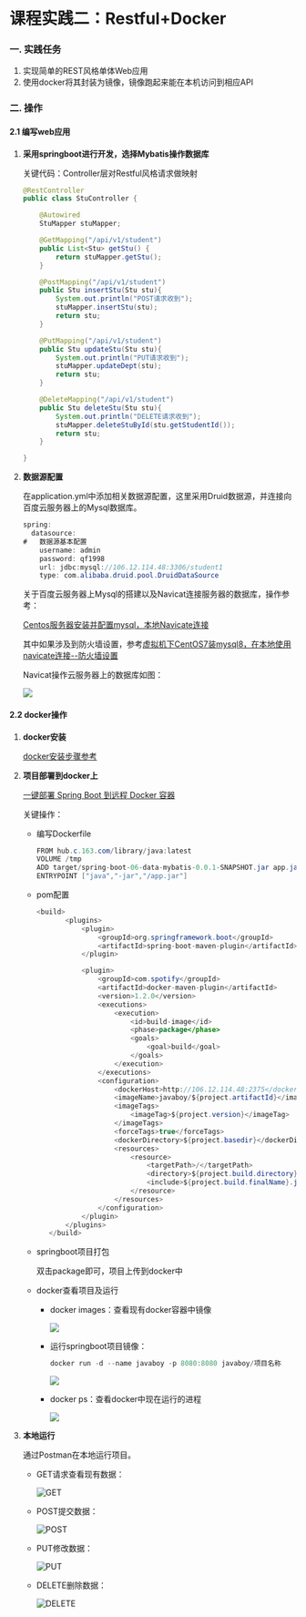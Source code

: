 # 课程实践二：Restful+Docker

 ### 一. 实践任务

1. 实现简单的REST风格单体Web应用
2. 使用docker将其封装为镜像，镜像跑起来能在本机访问到相应API

### 二. 操作

#### 2.1 编写web应用

1. **采用springboot进行开发，选择Mybatis操作数据库**

   关键代码：Controller层对Restful风格请求做映射

   ```java
   @RestController
   public class StuController {

       @Autowired
       StuMapper stuMapper;

       @GetMapping("/api/v1/student")
       public List<Stu> getStu() {
           return stuMapper.getStu();
       }

       @PostMapping("/api/v1/student")
       public Stu insertStu(Stu stu){
           System.out.println("POST请求收到");
           stuMapper.insertStu(stu);
           return stu;
       }

       @PutMapping("/api/v1/student")
       public Stu updateStu(Stu stu){
           System.out.println("PUT请求收到");
           stuMapper.updateDept(stu);
           return stu;
       }

       @DeleteMapping("/api/v1/student")
       public Stu deleteStu(Stu stu){
           System.out.println("DELETE请求收到");
           stuMapper.deleteStuById(stu.getStudentId());
           return stu;
       }

   }

   ```

2. **数据源配置**

   在application.yml中添加相关数据源配置，这里采用Druid数据源，并连接向百度云服务器上的Mysql数据库。

   ```java
   spring:
     datasource:
   #   数据源基本配置
       username: admin
       password: qf1998
       url: jdbc:mysql://106.12.114.48:3306/student1
       type: com.alibaba.druid.pool.DruidDataSource
   ```

   关于百度云服务器上Mysql的搭建以及Navicat连接服务器的数据库，操作参考：

   [Centos服务器安装并配置mysql，本地Navicate连接](https://blog.csdn.net/hhyihquk1/article/details/73543192)

   其中如果涉及到防火墙设置，参考[虚拟机下CentOS7装mysql8，在本地使用navicate连接--防火墙设置](https://blog.csdn.net/qq_28207005/article/details/103200017?utm_medium=distribute.pc_relevant_t0.none-task-blog-BlogCommendFromBaidu-1.add_param_isCf&depth_1-utm_source=distribute.pc_relevant_t0.none-task-blog-BlogCommendFromBaidu-1.add_param_isCf)

   Navicat操作云服务器上的数据库如图：

   ![](https://github.com/WarmLemontree/restful-docker/blob/master/Restful%2BDocker.assets/%E6%95%B0%E6%8D%AE%E5%BA%93%E6%98%BE%E7%A4%BA.png)



#### 2.2 docker操作

1. **docker安装**

   [docker安装步骤参考](https://blog.csdn.net/zhangbeizhen18/article/details/85239758)

2. **项目部署到docker上**

   [一键部署 Spring Boot 到远程 Docker 容器](https://blog.csdn.net/u012702547/article/details/100153799)

   关键操作：

   - 编写Dockerfile

     ```java
     FROM hub.c.163.com/library/java:latest
     VOLUME /tmp
     ADD target/spring-boot-06-data-mybatis-0.0.1-SNAPSHOT.jar app.jar
     ENTRYPOINT ["java","-jar","/app.jar"]
     ```

   - pom配置

     ```java
     <build>
     		<plugins>
     			<plugin>
     				<groupId>org.springframework.boot</groupId>
     				<artifactId>spring-boot-maven-plugin</artifactId>
     			</plugin>

     			<plugin>
     				<groupId>com.spotify</groupId>
     				<artifactId>docker-maven-plugin</artifactId>
     				<version>1.2.0</version>
     				<executions>
     					<execution>
     						<id>build-image</id>
     						<phase>package</phase>
     						<goals>
     							<goal>build</goal>
     						</goals>
     					</execution>
     				</executions>
     				<configuration>
     					<dockerHost>http://106.12.114.48:2375</dockerHost>
     					<imageName>javaboy/${project.artifactId}</imageName>
     					<imageTags>
     						<imageTag>${project.version}</imageTag>
     					</imageTags>
     					<forceTags>true</forceTags>
     					<dockerDirectory>${project.basedir}</dockerDirectory>
     					<resources>
     						<resource>
     							<targetPath>/</targetPath>
     							<directory>${project.build.directory}</directory>
     							<include>${project.build.finalName}.jar</include>
     						</resource>
     					</resources>
     				</configuration>
     			</plugin>
     		</plugins>
     	</build>
     ```

   - springboot项目打包

     双击package即可，项目上传到docker中

   - docker查看项目及运行

     - docker images：查看现有docker容器中镜像

       ![](https://github.com/WarmLemontree/restful-docker/blob/master/Restful%2BDocker.assets/docker配置2.png)

     - 运行springboot项目镜像：

       ```java
       docker run -d --name javaboy -p 8080:8080 javaboy/项目名称
       ```

       ![](https://github.com/WarmLemontree/restful-docker/blob/master/Restful%2BDocker.assets/docker运行项目.png)

     - docker ps：查看docker中现在运行的进程

       ![](https://github.com/WarmLemontree/restful-docker/blob/master/Restful%2BDocker.assets/查看docker现有项目.png)

     

3. **本地运行**

   通过Postman在本地运行项目。

   - GET请求查看现有数据：

     ![GET](https://github.com/WarmLemontree/restful-docker/blob/master/Restful%2BDocker.assets/GET.PNG)

   - POST提交数据：

     ![POST](https://github.com/WarmLemontree/restful-docker/blob/master/Restful%2BDocker.assets/POST.PNG)

   - PUT修改数据：

     ![PUT](https://github.com/WarmLemontree/restful-docker/blob/master/Restful%2BDocker.assets/PUT.PNG)

   - DELETE删除数据：

     ![DELETE](https://github.com/WarmLemontree/restful-docker/blob/master/Restful%2BDocker.assets/DELETE.PNG)
